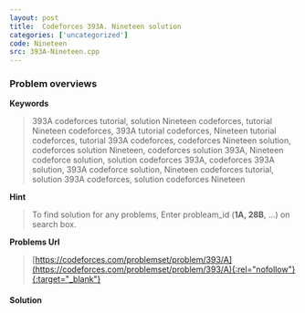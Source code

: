 ```yaml
---
layout: post
title:  Codeforces 393A. Nineteen solution
categories: ['uncategorized']
code: Nineteen
src: 393A-Nineteen.cpp
---
```

### **Problem overviews**

**Keywords**
> 393A codeforces tutorial, solution Nineteen codeforces, tutorial Nineteen codeforces, 393A tutorial codeforces, Nineteen tutorial codeforces, tutorial 393A codeforces, codeforces Nineteen solution, codeforces solution Nineteen, codeforces solution 393A, Nineteen codeforce solution, solution codeforces 393A, codeforces 393A solution, 393A codeforce solution, Nineteen codeforces tutorial, solution 393A codeforces, solution codeforces Nineteen

**Hint**
> To find solution for any problems, Enter probleam_id (**1A, 28B**, ...) on search box. 

**Problems Url**
> [https://codeforces.com/problemset/problem/393/A](https://codeforces.com/problemset/problem/393/A){:rel="nofollow"}{:target="_blank"}

#### **Solution**



